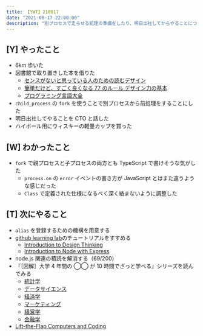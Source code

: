 ```yaml
---
title: 【YWT】210817
date: "2021-08-17 22:00:00"
description: "別プロセスで走らせる処理の準備をしたり、明日出社してからやることについて考えたりした"
---
```


## [Y] やったこと

- 6km 歩いた
- 図書館で取り置きした本を借りた
  - [センスがないと思っている人のための読むデザイン](https://www.amazon.co.jp/dp/4845116936)
  - [簡単だけど、すごく良くなる 77 のルール デザイン力の基本](https://www.amazon.co.jp/dp/4534057113)
  - [プログラミング言語大全](https://www.amazon.co.jp/dp/4297113473)
- `child_process` の `fork` を使うことで別プロセスから前処理をすることにした
- 明日出社してやることを CTO と話した
- ハイボール用にウィスキーの軽量カップを買った

## [W] わかったこと

- `fork` で親プロセスと子プロセスの両方とも TypeScript で書けそうな気がした
  - `process.on` の `error` イベントの書き方が JavaScript とはまた違うような感じだった
  - `Class` で定義された仕様になるべく深く絡まないように調整した

## [T] 次にやること

- `alias` を登録するための機構を用意する
- [github learning lab](https://lab.github.com/githubtraining)のチュートリアルをすすめる
  - [Introduction to Design Thinking](https://lab.github.com/githubtraining/introduction-to-design-thinking)
  - [Introduction to Node with Express](https://lab.github.com/everydeveloper/introduction-to-node-with-express)
- node.js 関連の積読を解消する（69/200）
- 『［図解］大学 4 年間の ◯◯ が 10 時間でざっと学べる』シリーズを読んでみる
  - [統計学](https://www.amazon.co.jp/dp/B07PXB4NN9)
  - [データサイエンス](https://www.amazon.co.jp/dp/B07XNW3TQM)
  - [経済学](https://www.amazon.co.jp/dp/B01KNLFHH6)
  - [マーケティング](https://www.amazon.co.jp/dp/B07BNC2SV3)
  - [経営学](https://www.amazon.co.jp/dp/B071SKDF3L)
  - [金融学](https://www.amazon.co.jp/dp/B07BB6Z7FW)
- [Lift-the-Flap Computers and Coding](https://www.amazon.co.jp/dp/1409591514)

<!-- https://twitter.com/camomile_cafe/status/1427639932105994252?s=20 -->
